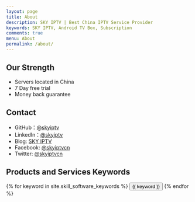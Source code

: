 ```yaml
---
layout: page
title: About
description: SKY IPTV | Best China IPTV Service Provider
keywords: SKY IPTV, Android TV Box, Subscription
comments: true
menu: About
permalink: /about/
---
```




## Our Strength

* Servers located in China
* 7 Day free trial
* Money back guarantee

## Contact

* GitHub：[@skyiptv](https://github.com/skyiptvcn)
* LinkedIn：[@skyiptv](https://www.linkedin.com/company/skyiptv)
* Blog: [SKY IPTV](https://www.skyiptv.club/blog)
* Facebook: [@skyiptvcn](https://www.facebook.com/sky.iptv.cn)
* Twitter: [@skyiptvcn](https://www.twitter.com/skyiptvcn)

## Products and Services Keywords
<div class="btn-inline">
    {% for keyword in site.skill_software_keywords %}
    <button class="btn btn-outline" type="button">{{ keyword }}</button>
    {% endfor %}
</div>
